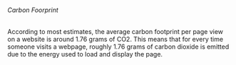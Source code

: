 ###### Carbon Foorprint
According to most estimates, the average carbon footprint per page view on a website is around 1.76 grams of CO2. This means that for every time someone visits a webpage, roughly 1.76 grams of carbon dioxide is emitted due to the energy used to load and display the page.